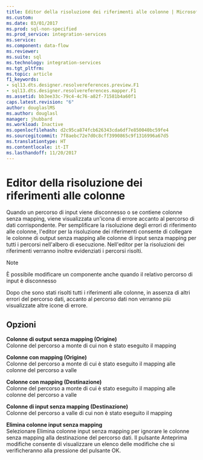 ```yaml
---
title: Editor della risoluzione dei riferimenti alle colonne | Microsoft Docs
ms.custom: 
ms.date: 03/01/2017
ms.prod: sql-non-specified
ms.prod_service: integration-services
ms.service: 
ms.component: data-flow
ms.reviewer: 
ms.suite: sql
ms.technology: integration-services
ms.tgt_pltfrm: 
ms.topic: article
f1_keywords:
- sql13.dts.designer.resolvereferences.preview.F1
- sql13.dts.designer.resolvereferences.mapper.F1
ms.assetid: bb3ee33c-79c4-4c76-a82f-71581b4a60f1
caps.latest.revision: "6"
author: douglaslMS
ms.author: douglasl
manager: jhubbard
ms.workload: Inactive
ms.openlocfilehash: d2c95ca874fcb626343cda6df7e850040bc59fe4
ms.sourcegitcommit: 7f8aebc72e7d0c8cff3990865c9f1316996a67d5
ms.translationtype: HT
ms.contentlocale: it-IT
ms.lasthandoff: 11/20/2017
---
```

# <a name="resolve-column-reference-editor"></a>Editor della risoluzione dei riferimenti alle colonne
  Quando un percorso di input viene disconnesso o se contiene colonne senza mapping, viene visualizzata un'icona di errore accanto al percorso di dati corrispondente. Per semplificare la risoluzione degli errori di riferimento alle colonne, l'editor per la risoluzione dei riferimenti consente di collegare le colonne di output senza mapping alle colonne di input senza mapping per tutti i percorsi nell'albero di esecuzione. Nell'editor per la risoluzioni dei riferimenti verranno inoltre evidenziati i percorsi risolti.  
  
> [!NOTE]  
>  È possibile modificare un componente anche quando il relativo percorso di input è disconnesso  
  
 Dopo che sono stati risolti tutti i riferimenti alle colonne, in assenza di altri errori del percorso dati, accanto al percorso dati non verranno più visualizzate altre icone di errore.  
  
## <a name="options"></a>Opzioni  
 **Colonne di output senza mapping (Origine)**    
 Colonne del percorso a monte di cui non è stato eseguito il mapping  
  
**Colonne con mapping (Origine)**    
 Colonne del percorso a monte di cui è stato eseguito il mapping alle colonne del percorso a valle  
  
**Colonne con mapping (Destinazione)**    
 Colonne del percorso a monte di cui è stato eseguito il mapping alle colonne del percorso a valle  
  
**Colonne di input senza mapping (Destinazione)**    
 Colonne del percorso a valle di cui non è stato eseguito il mapping  
  
**Elimina colonne input senza mapping**  
 Selezionare Elimina colonne input senza mapping per ignorare le colonne senza mapping alla destinazione del percorso dati. Il pulsante Anteprima modifiche consente di visualizzare un elenco delle modifiche che si verificheranno alla pressione del pulsante OK.  
  
  
